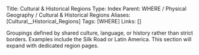 Title: Cultural & Historical Regions
Type: Index
Parent: WHERE / Physical Geography / Cultural & Historical Regions
Aliases: [Cultural__Historical_Regions]
Tags: [WHERE]
Links: []

Groupings defined by shared culture, language, or history rather than strict borders. Examples include the Silk Road or Latin America. This section will expand with dedicated region pages.
